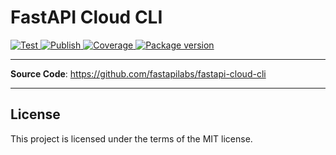 # FastAPI Cloud CLI

<a href="https://github.com/fastapilabs/fastapi-cloud-cli/actions/workflows/test.yml" target="_blank">
    <img src="https://github.com/fastapilabs/fastapi-cloud-cli/actions/workflows/test.yml/badge.svg" alt="Test">
</a>
<a href="https://github.com/fastapilabs/fastapi-cloud-cli/actions/workflows/publish.yml" target="_blank">
    <img src="https://github.com/fastapilabs/fastapi-cloud-cli/actions/workflows/publish.yml/badge.svg" alt="Publish">
</a>
<a href="https://coverage-badge.samuelcolvin.workers.dev/redirect/fastapilabs/fastapi-cloud-cli" target="_blank">
    <img src="https://coverage-badge.samuelcolvin.workers.dev/fastapilabs/fastapi-cloud-cli.svg" alt="Coverage">
<a href="https://pypi.org/project/fastapi-cloud-cli" target="_blank">
    <img src="https://img.shields.io/pypi/v/fastapi-cloud-cli?color=%2334D058&label=pypi%20package" alt="Package version">
</a>

---

**Source Code**: <a href="https://github.com/fastapilabs/fastapi-cloud-cli" target="_blank">https://github.com/fastapilabs/fastapi-cloud-cli</a>

---

## License

This project is licensed under the terms of the MIT license.
